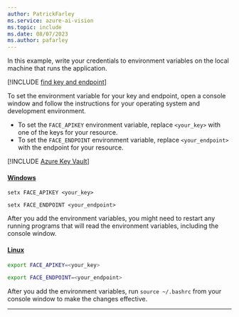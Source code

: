 ```yaml
---
author: PatrickFarley
ms.service: azure-ai-vision
ms.topic: include
ms.date: 08/07/2023
ms.author: pafarley
---
```


In this example, write your credentials to environment variables on the local machine that runs the application.

[!INCLUDE [find key and endpoint](./find-key.md)]

To set the environment variable for your key and endpoint, open a console window and follow the instructions for your operating system and development environment.

- To set the `FACE_APIKEY` environment variable, replace `<your_key>` with one of the keys for your resource.
- To set the `FACE_ENDPOINT` environment variable, replace `<your_endpoint>` with the endpoint for your resource.

[!INCLUDE [Azure Key Vault](~/reusable-content/ce-skilling/azure/includes/ai-services/security/azure-key-vault.md)]

#### [Windows](#tab/windows)

```console
setx FACE_APIKEY <your_key>
```

```console
setx FACE_ENDPOINT <your_endpoint>
```

After you add the environment variables, you might need to restart any running programs that will read the environment variables, including the console window.

#### [Linux](#tab/linux)

```bash
export FACE_APIKEY=<your_key>
```

```bash
export FACE_ENDPOINT=<your_endpoint>
```

After you add the environment variables, run `source ~/.bashrc` from your console window to make the changes effective.

---
